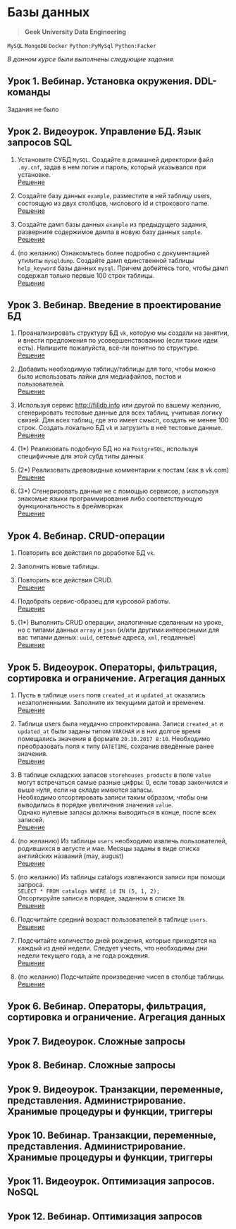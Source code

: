 # Базы данных
> **Geek University Data Engineering**

`MySQL` `MongoDB` `Docker` `Python:PyMySql` `Python:Facker`

_В данном курсе были выполнены следующие задания._

## Урок 1. Вебинар. Установка окружения. DDL-команды
Задания не было

## Урок 2. Видеоурок. Управление БД. Язык запросов SQL
1. Установите СУБД `MySQL`. Создайте в домашней директории файл `.my.cnf`, 
задав в нем логин и пароль, который указывался при установке.<br>
[Решение](https://github.com/bostspb/mysql/blob/master/Scripts/lesson02/task01.sql)

2. Создайте базу данных `example`, разместите в ней таблицу users, 
состоящую из двух столбцов, числового id и строкового name.<br>
[Решение](https://github.com/bostspb/mysql/blob/master/Scripts/lesson02/task02.sql)

3. Создайте дамп базы данных `example` из предыдущего задания, 
разверните содержимое дампа в новую базу данных `sample`.<br>
[Решение](https://github.com/bostspb/mysql/blob/master/Scripts/lesson02/task03.sql)

4. (по желанию) Ознакомьтесь более подробно с документацией утилиты `mysqldump`. 
Создайте дамп единственной таблицы `help_keyword` базы данных `mysql`. 
Причем добейтесь того, чтобы дамп содержал только первые 100 строк таблицы.<br>
[Решение](https://github.com/bostspb/mysql/blob/master/Scripts/lesson02/task04.sql)


## Урок 3. Вебинар. Введение в проектирование БД
1. Проанализировать структуру БД `vk`, которую мы создали на занятии, 
и внести предложения по усовершенствованию (если такие идеи есть). 
Напишите пожалуйста, всё-ли понятно по структуре.<br>
[Решение](https://github.com/bostspb/mysql/blob/master/Scripts/lesson03/task01.sql)

2. Добавить необходимую таблицу/таблицы для того, чтобы можно 
было использовать лайки для медиафайлов, постов и пользователей.<br>
[Решение](https://github.com/bostspb/mysql/blob/master/Scripts/lesson03/task02.sql)

3. Используя сервис http://filldb.info или другой по вашему желанию, 
сгенерировать тестовые данные для всех таблиц, учитывая логику связей. 
Для всех таблиц, где это имеет смысл, создать не менее 100 строк. 
Создать локально БД `vk` и загрузить в неё тестовые данные.<br>
[Решение](https://github.com/bostspb/mysql/blob/master/Scripts/lesson03/task_extended_03.sql)

4. (1*) Реализовать подобную БД но на `PostgreSQL`, 
используя специфичные для этой субд типы данных

5. (2*) Реализовать древовидные комментарии к постам (как в vk.com)<br>
[Решение](https://github.com/bostspb/mysql/blob/master/Scripts/lesson03/task_extended_02.sql)

6. (3*) Сгенерировать данные не с помощью сервисов, 
а используя знакомые языки программирования 
либо соответствующую функциональность в фреймворках<br>
[Решение](https://github.com/bostspb/mysql/blob/master/Scripts/lesson03/task_extended_03.py)


## Урок 4. Вебинар. CRUD-операции
1. Повторить все действия по доработке БД `vk`.

2. Заполнить новые таблицы.

3. Повторить все действия CRUD.<br>
[Решение](https://github.com/bostspb/mysql/blob/master/Scripts/lesson04/task03.sql)

4. Подобрать сервис-образец для курсовой работы.<br>
[Решение](https://github.com/bostspb/mysql/blob/master/Scripts/lesson04/task04.sql)

5. (1*) Выполнить CRUD операции, аналогичные сделанным на уроке, 
но с типами данных `array` и `json` (и/или другими интересными для вас 
типами данных: `uuid`, сетевые адреса, `xml`, геоданные)<br>
[Решение](https://github.com/bostspb/mysql/blob/master/Scripts/lesson04/task_extended_01.sql)


## Урок 5. Видеоурок. Операторы, фильтрация, сортировка и ограничение. Агрегация данных
1. Пусть в таблице `users` поля `created_at` и `updated_at` оказались незаполненными. 
Заполните их текущими датой и временем.<br>
[Решение](https://github.com/bostspb/mysql/blob/master/Scripts/lesson05/task_03_01.sql)

2. Таблица users была неудачно спроектирована. 
Записи `created_at` и `updated_at` были заданы типом `VARCHAR` и
в них долгое время помещались значения в формате `20.10.2017 8:10`. 
Необходимо преобразовать поля к типу `DATETIME`, 
сохранив введённые ранее значения.<br>
[Решение](https://github.com/bostspb/mysql/blob/master/Scripts/lesson05/task_03_02.sql)

3. В таблице складских запасов `storehouses_products` в поле `value` 
могут встречаться самые разные цифры: 0, если товар закончился 
и выше нуля, если на складе имеются запасы. <br>
Необходимо отсортировать записи таким образом, 
чтобы они выводились в порядке увеличения значения `value`. <br>
Однако нулевые запасы должны выводиться в конце, после всех записей.<br>
[Решение](https://github.com/bostspb/mysql/blob/master/Scripts/lesson05/task_03_03.sql)

4. (по желанию) Из таблицы `users` необходимо извлечь пользователей, 
родившихся в августе и мае. Месяцы заданы в виде списка английских 
названий (may, august)<br>
[Решение](https://github.com/bostspb/mysql/blob/master/Scripts/lesson05/task_03_04.sql)

5. (по желанию) Из таблицы catalogs извлекаются записи при помощи запроса. <br>
`SELECT * FROM catalogs WHERE id IN (5, 1, 2); `<br>
Отсортируйте записи в порядке, заданном в списке `IN`.<br>
[Решение](https://github.com/bostspb/mysql/blob/master/Scripts/lesson05/task_03_05.sql)

6. Подсчитайте средний возраст пользователей в таблице `users`.<br>
[Решение](https://github.com/bostspb/mysql/blob/master/Scripts/lesson05/task_04_01.sql)

7. Подсчитайте количество дней рождения, 
которые приходятся на каждый из дней недели. 
Следует учесть, что необходимы дни недели текущего года, 
а не года рождения.<br>
[Решение](https://github.com/bostspb/mysql/blob/master/Scripts/lesson05/task_04_01.sql)
 
8. (по желанию) Подсчитайте произведение чисел в столбце таблицы.<br>
[Решение](https://github.com/bostspb/mysql/blob/master/Scripts/lesson05/task_04_02.sql)
 
 
## Урок 6. Вебинар. Операторы, фильтрация, сортировка и ограничение. Агрегация данных

## Урок 7. Видеоурок. Сложные запросы

## Урок 8. Вебинар. Сложные запросы

## Урок 9. Видеоурок. Транзакции, переменные, представления. Администрирование. Хранимые процедуры и функции, триггеры

## Урок 10. Вебинар. Транзакции, переменные, представления. Администрирование. Хранимые процедуры и функции, триггеры

## Урок 11. Видеоурок. Оптимизация запросов. NoSQL

## Урок 12. Вебинар. Оптимизация запросов